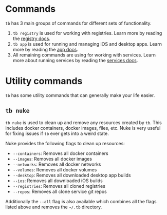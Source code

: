 # Commands

`tb` has 3 main groups of commands for different sets of functionality.
1. `tb registry` is used for working with registries. Learn more by reading the [registry docs](registries.md).
2. `tb app` is used for running and managing iOS and desktop apps. Learn more by reading the [app docs](apps.md).
3. All remaining commands are using for working with services. Learn more about running services by reading the [services docs](services.md).

# Utility commands

`tb` has some utility commands that can generally make your life easier.

## `tb nuke`

`tb nuke` is used to clean up and remove any resources created by `tb`. This includes docker containers, docker images, files, etc. Nuke is very useful for fixing issues if `tb` ever gets into a weird state.

Nuke provides the following flags to clean up resources:
* `--containers`: Removes all docker containers
* `--images`:     Removes all docker images
* `--networks`:   Removes all docker networks
* `--volumes`:    Removes all docker volumes
* `--desktop`:    Removes all downloaded desktop app builds
* `--ios`:        Removes all downloaded iOS builds
* `--registries`: Removes all cloned registries
* `--repos`:      Removes all clone service git repos

Additionally the `--all` flag is also available which combines all the flags listed above and removes the `~/.tb` directory.
